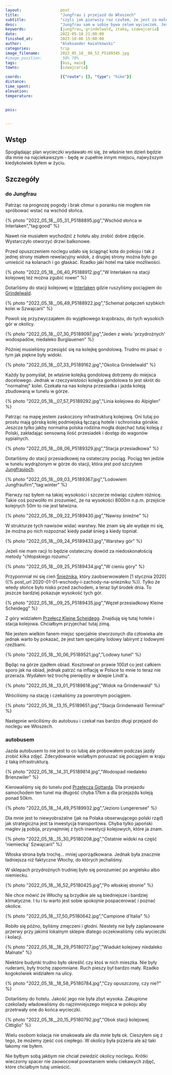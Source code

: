 ```yaml
---
layout:                 post
title:                  "Jungfrau i przejazd do Włoszech"
subtitle:               "czyli jak pierwszy raz czułem, że jest za mało tlenu w powietrzu"
desc:                   "Jungfrau sam w sobie bywa celem wycieczek. Jest to łatwo dostępne miejsce położone bardzo wysoko (ok 3400m) gdzie można zobaczyć zupełnie inny klimat. I tak na dole było 'lato' a tutaj 'zima'."
keywords:               [jungfrau, grindelwald, itaka, szawajcaria]
date:                   2022-05-18 21:00:00
finished_at:            2023-10-06 15:00:00
author:                 "Aleksander Kwiatkowski"
categories:             trip
image_filename:         2022_05_18__08_52_P5189345.jpg
#image_position:         50% 70%
tags:                   [bus, main]
towns:                  [szwajcaria]

coords:                 [{"route": [], "type": "hike"}]
distance:               
time_spent:             
elevation:              
temperature:            


pois:


---
```


[wiki-interlaken]: https://pl.wikipedia.org/wiki/Interlaken
[wiki-grindelwald]: https://pl.wikipedia.org/wiki/Grindelwald
[wiki-jungfrau]:https://pl.wikipedia.org/wiki/Jungfrau
[wiki-snieznik]: https://pl.wikipedia.org/wiki/%C5%9Anie%C5%BCnik_(g%C3%B3ra)

## Wstęp

Spoglądając plan wycieczki wydawało mi się, że właśnie ten dzień będzie
dla mnie na najciekawszym - będę w zupełnie innym miejscu, najwyższym
kiedykolwiek byłem w życiu.

## Szczegóły

### do Jungfrau

Patrząc na prognozę pogody i brak chmur o poranku nie mogłem nie spróbować
wstać na wschód słońca.

{% photo "2022_05_18__05_31_P5188895.jpg","Wschód słońca w Interlaken","tag:good" %}

Nawet nie musiałem wychodzić z hotelu aby zrobić dobre zdjęcie. Wystarczyło
otworzyć drzwi balkonowe.

Przed opuszczeniem noclegu
udało się ściągnąć kota do pokoju i tak z jednej strony miałem rewelacyjny widok,
z drugiej strony można było go umieścić na kolanach i go głaskać.
Rzadko jaki hotel ma takie możliwości.

{% photo "2022_05_18__06_40_P5188912.jpg","W Interlaken na stacji kolejowej też można zgubić rower" %}

Dotarliśmy do stacji kolejowej w [Interlaken][wiki-interlaken] gdzie ruszyliśmy
pociągiem do [Grindelwald][wiki-grindelwald].

{% photo "2022_05_18__06_49_P5188922.jpg","Schemat połączeń szybkich kolei w Szwajcarii" %}

Powoli się przyzwyczajałem do wyjątkowego krajobrazu, do tych wysokich gór
w okolicy.

{% photo "2022_05_18__07_30_P5189097.jpg","Jeden z wielu 'przydrożnych' wodospadów, niedaleko Burglauenen" %}

Później musieliśmy przesiąść się na kolejkę gondolową. Trudno mi pisać o tym jak
piękne były widoki.

{% photo "2022_05_18__07_33_P5189162.jpg","Okolica Grindelwald" %}

Każdy by pomyślał, że właśnie kolejką gondolową dotrzemy do miejsca docelowego.
Jednak w rzeczywistości kolejka gondolowa to jest skrót do "normalnej" kolei.
Czekała na nas kolejna przesiadka i jazda koleją zbudowaną w tunelu w górze.

{% photo "2022_05_18__07_57_P5189292.jpg","Linia kolejowa do Alpiglen" %}

Patrząc na mapę jestem zaskoczony infrastrukturą kolejową. Oni tutaj po prostu
mają górską kolej podmiejską łączącą hotele i schroniska górskie. Jeszcze tylko
jakby normalna polska rodzina mogła dojechać tutaj koleją z Polski, zakładając
sensowną ilość przesiadek i dostęp do wagonów sypialnych.

{% photo "2022_05_18__08_06_P5189329.jpg","Stacja przesiadkowa" %}

Dotarliśmy do stacji przesiadkowej na ostateczny pociąg. Pociąg ten jedzie w tunelu
wydrążonym w górze do stacji, która jest pod szczytem
[Jungfraujoch][wiki-jungfrau].

{% photo "2022_05_18__09_03_P5189367.jpg","Lodowiem Jungfraufirn","tag:winter" %}

Pierwzy raz byłem na takiej wysokości i szczerze mówiąc czułem różnicę.
Takie coś pozwoliło mi zrozumieć, że na wysokości 8000m n.p.m. przejście
kolejnych 50m to nie jest łatwizna.

{% photo "2022_05_18__09_22_P5189430.jpg","Nawisy śnieżne" %}

W strukturze tych nawisów widać warstwy. Nie znam się ale wydaje mi się,
że można po nich rozpoznać kiedy padał śnieg a kiedy topniał.

{% photo "2022_05_18__09_24_P5189433.jpg","Warstwy gór" %}

Jeżeli nie mam racji to będzie ostateczny dowód za niedoskonałością
metody "chłopskiego rozumu".

{% photo "2022_05_18__09_25_P5189434.jpg","W cieniu góry" %}

Przypomniał mi się cień [Śnieżnika][wiki-snieznik], który zaobserwowałem
[1 stycznia 2020]({% post_url 2020-01-01-wschody-i-zachody-na-sniezniku %}).
Tylko że wtedy słońce było nisko przed zachodem, a teraz był środek
dnia. To jeszcze bardziej pokazuje wysokość tych gór.

[wiki-kleine-scheidegg]: https://en.wikipedia.org/wiki/Kleine_Scheidegg

{% photo "2022_05_18__09_25_P5189435.jpg","Węzeł przesiadkowy Kleine Scheidegg" %}

Z góry widziałem [Przełęcz Kleine Scheidegg][wiki-kleine-scheidegg].
Znajdują się tutaj hotele i stacja kolejowa. Chciałbym przyjechać
tutaj zimą.

Nie jestem wielkim fanem miejsc specjalnie stworzonych dla człowieka ale jednak
warto by pokazać, że jest tam specjalny lodowy labirynt z lodowymi rzeźbami.

{% photo "2022_05_18__10_06_P5189521.jpg","Lodowy tunel" %}

Będąc na górze zjadłem obiad. Kosztował on prawie 100zł co jest całkiem sporo jak na obiad,
jednak patrzć na inflację w Polsce to mnie to teraz nie przeraża.
Wydałem też trochę pieniędzy w sklepie Lindt'a.

{% photo "2022_05_18__13_01_P5189618.jpg","Widok na Grindenwald" %}

Wróciliśmy na stację i czekaliśmy za powrotnym pociągiem.

{% photo "2022_05_18__13_15_P5189651.jpg","Stacja Grindenwald Terminal" %}

Następnie wróciliśmy do autobusu i czekał nas bardzo długi przejazd do noclegu
we Włoszech.

### autobusem

Jazda autobusem to nie jest to co lubię ale próbowałem podczas jazdy zrobić
kilka zdjęć. Zdecydowanie wolałbym poruszać się pociągiem w kraju z taką infrastrukturą.

{% photo "2022_05_18__14_31_P5189814.jpg","Wodospad niedaleko Brienzwiler" %}

[wiki-przelecz-gotarda]: https://pl.wikipedia.org/wiki/Prze%C5%82%C4%99cz_%C5%9Awi%C4%99tego_Gotarda

Kierowaliśmy się do tunelu pod [Przełęczą Gottarda][wiki-przelecz-gotarda].
Dla przejazdu samochodem ten tunel ma długość chyba 17km a dla
przejazdu koleją ponad 50km.

{% photo "2022_05_18__14_49_P5189932.jpg","Jezioro Lungerersee" %}

Dla mnie jest to niewyobrażalne (jak na Polaka obserwującego polski rząd)
jak strategiczna jest ta inwestycja
transportowa. Chyba tylko japoński maglev ją pobija, przynajmniej z tych
inwestycji kolejowych, które ja znam.

{% photo "2022_05_18__15_30_P5180208.jpg","Ostatnie widoki na część 'niemiecką' Szwajcarii" %}

Włoska strona była trochę... mniej uporządkowana. Jednak była znacznie
ładniejsza niż faktyczne Włochy, do których jechaliśmy.

W sklepach przydrożnych trudniej było się porozumieć po angielsku albo niemiecku.

{% photo "2022_05_18__16_52_P5180425.jpg","Po włoskiej stronie" %}

Nie chce mówić że Włochy są brzydkie ale są biedniejsze i bardziej
klimatyczne. I tu i tu warto jest sobie spokojnie pospacerować i poznać
okolice.

{% photo "2022_05_18__17_50_P5180642.jpg","Campione d'Italia" %}

Robiło się późno, byliśmy zmęczeni i głodni. Niestety nie były
zaplanowane przerwy przy jakimś lokalnym sklepie dlatego oczekiwaliśmy
celu wycieczki i kolacji.

{% photo "2022_05_18__18_29_P5180727.jpg","Wiadukt kolejowy niedaleko Malnate" %}

Niektóre budynki trudno było określić czy ktoś w nich mieszka. Nie były ruderami,
były trochę zapomniane. Ruch pieszy był bardzo mały. Rzadko kogokolwiek
widziałem na ulicy.

{% photo "2022_05_18__18_58_P5180784.jpg","Czy opuszczony, czy nie?" %}

Dotarliśmy do hotelu. Jakość jego nie była zbyt wysoka. Zakupione czekolady
władowaliśmy do najzimniejszego miejsca w pokoju aby przetrwały one do końca wycieczki.

{% photo "2022_05_18__20_15_P5180792.jpg","Obok stacji kolejowej Cittiglio" %}

Wielu osobom kolacja nie smakowała ale dla mnie była ok. Cieszyłem się
z tego, że możemy zjeść coś ciepłego. W okolicy była pizzeria ale aż
taki łakomy nie byłem.

<!-- https://www.strava.com/activities/7188310043 -->

Nie byłbym sobą jakbym nie chciał zwiedzić okolicy noclegu.
Krótki wieczorny spacer nie zaowocował powstaniem wielu ciekawych zdjęć, które chciałbym
tutaj umieścić.
